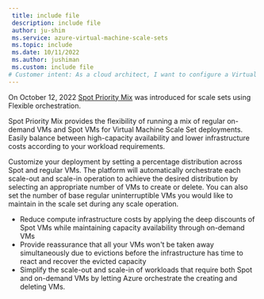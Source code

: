 ```yaml
---
 title: include file
 description: include file
 author: ju-shim
 ms.service: azure-virtual-machine-scale-sets
 ms.topic: include
 ms.date: 10/11/2022
 ms.author: jushiman
 ms.custom: include file
# Customer intent: As a cloud architect, I want to configure a Virtual Machine Scale Set with a mix of on-demand and Spot VMs, so that I can optimize infrastructure costs while ensuring capacity availability for my workloads.
---
```


On October 12, 2022  [Spot Priority Mix](../spot-priority-mix.md) was introduced for scale sets using Flexible orchestration.

Spot Priority Mix provides the flexibility of running a mix of regular on-demand VMs and Spot VMs for Virtual Machine Scale Set deployments. Easily balance between high-capacity availability and lower infrastructure costs according to your workload requirements.

Customize your deployment by setting a percentage distribution across Spot and regular VMs. The platform will automatically orchestrate each scale-out and scale-in operation to achieve the desired distribution by selecting an appropriate number of VMs to create or delete. You can also set the number of base regular uninterruptible VMs you would like to maintain in the scale set during any scale operation.

- Reduce compute infrastructure costs by applying the deep discounts of Spot VMs while maintaining capacity availability through on-demand VMs
- Provide reassurance that all your VMs won't be taken away simultaneously due to evictions before the infrastructure has time to react and recover the evicted capacity
- Simplify the scale-out and scale-in of workloads that require both Spot and on-demand VMs by letting Azure orchestrate the creating and deleting VMs.
